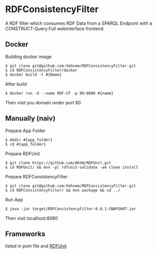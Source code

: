 # RDFConsistencyFilter

A RDF filter which consumes RDF Data from a SPARQL Endpoint with a CONSTRUCT-Query
Full webinterface frontend

## Docker

Building docker image

    $ git clone git@github.com:Vehnem/RDFConsistencyFilter.git
    $ cd RDFConsistencyFilter/docker
    $ docker build -t #{Name}

After build

    $ docker run -d --name RDF-CF -p 80:8080 #{name}
    
Then visit you domain under port 80

## Manually (naiv)

Prepare App Folder

    $ mkdir #{app_folder}
    $ cd #{app_folder}
    
Prepare RDFUnit
    
    $ git clone https://github.com/AKSW/RDFUnit.git 
    & cd RDFUnit/ && mvn -pl rdfunit-validate -am clean install
    
Prepare RDFConsistencyFilter
    
    $ git clone git@github.com:Vehnem/RDFConsistencyFilter.git
    $ cd RDFConsistencyFilter/ && mvn package && cd ../
    
Run App

    $ java -jar target/RDFConsistencyFilter-0.0.1-SNAPSHOT.jar

Then visit localhost:8080

## Frameworks

listed in pom file and [RDFUnit](https://github.com/AKSW/RDFUnit/) 
